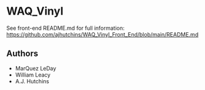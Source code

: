 # WAQ_Vinyl

See front-end README.md for full information: https://github.com/ajhutchins/WAQ_Vinyl_Front_End/blob/main/README.md

## Authors
- MarQuez LeDay
- William Leacy
- A.J. Hutchins
